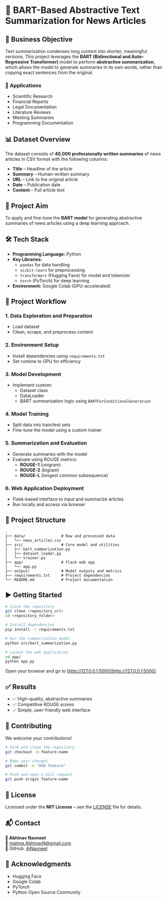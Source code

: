 # 🧠 BART-Based Abstractive Text Summarization for News Articles

## 📌 Business Objective

Text summarization condenses long content into shorter, meaningful versions. This project leverages the **BART (Bidirectional and Auto-Regressive Transformer)** model to perform **abstractive summarization**, which allows the model to generate summaries in its own words, rather than copying exact sentences from the original.

### 💼 Applications
- Scientific Research  
- Financial Reports  
- Legal Documentation  
- Literature Reviews  
- Meeting Summaries  
- Programming Documentation  

## 📊 Dataset Overview

The dataset consists of **40,000 professionally written summaries** of news articles in CSV format with the following columns:

- **Title** – Headline of the article  
- **Summary** – Human-written summary  
- **URL** – Link to the original article  
- **Date** – Publication date  
- **Content** – Full article text  

## 🎯 Project Aim

To apply and fine-tune the **BART model** for generating abstractive summaries of news articles using a deep learning approach.

## 🛠️ Tech Stack

- **Programming Language:** Python  
- **Key Libraries:**  
  - `pandas` for data handling  
  - `scikit-learn` for preprocessing  
  - `transformers` (Hugging Face) for model and tokenizer  
  - `torch` (PyTorch) for deep learning  
- **Environment:** Google Colab (GPU-accelerated)

## 🔎 Project Workflow

### 1. Data Exploration and Preparation
- Load dataset
- Clean, scrape, and preprocess content

### 2. Environment Setup
- Install dependencies using `requirements.txt`
- Set runtime to GPU for efficiency

### 3. Model Development
- Implement custom:
  - Dataset class
  - DataLoader
  - BART summarization logic using `BARTForConditionalGeneration`

### 4. Model Training
- Split data into train/test sets
- Fine-tune the model using a custom trainer

### 5. Summarization and Evaluation
- Generate summaries with the model
- Evaluate using ROUGE metrics:
  - **ROUGE-1** (unigram)
  - **ROUGE-2** (bigram)
  - **ROUGE-L** (longest common subsequence)

### 6. Web Application Deployment
- Flask-based interface to input and summarize articles
- Run locally and access via browser

## 📁 Project Structure

```
.
├── data/                # Raw and processed data
│   └── news_articles.csv
├── src/                 # Core model and utilities
│   ├── bart_summarization.py
│   ├── dataset_loader.py
│   └── trainer.py
├── app/                 # Flask web app
│   └── app.py
├── output/              # Model outputs and metrics
├── requirements.txt     # Project dependencies
└── README.md            # Project documentation
```

## ▶️ Getting Started

```bash
# Clone the repository
git clone <repository_url>
cd <repository_folder>

# Install dependencies
pip install -r requirements.txt

# Run the summarization model
python src/bart_summarization.py

# Launch the web application
cd app/
python app.py
```

Open your browser and go to [http://127.0.0.1:5000](http://127.0.0.1:5000)

## ✅ Results

- ✅ High-quality, abstractive summaries  
- ✅ Competitive ROUGE scores  
- ✅ Simple, user-friendly web interface

## 🤝 Contributing

We welcome your contributions!

```bash
# Fork and clone the repository
git checkout -b feature-name

# Make your changes
git commit -m "Add feature"

# Push and open a pull request
git push origin feature-name
```

## 📄 License

Licensed under the **MIT License** – see the [LICENSE](LICENSE) file for details.

## 📬 Contact

**👤 Abhinav Navneet**  
📧 mailme.AbhinavN@gmail.com  
🐙 GitHub: [AjNavneet](https://github.com/AjNavneet)

## 🙌 Acknowledgments

- Hugging Face  
- Google Colab  
- PyTorch  
- Python Open Source Community
